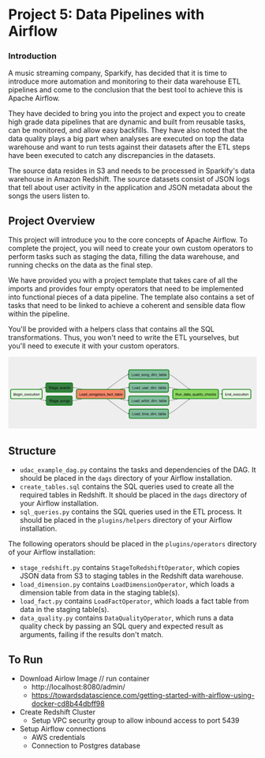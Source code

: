 # Project 5: Data Pipelines with Airflow

### Introduction
A music streaming company, Sparkify, has decided that it is time to introduce more automation and monitoring to their data warehouse ETL pipelines and come to the conclusion that the best tool to achieve this is Apache Airflow.

They have decided to bring you into the project and expect you to create high grade data pipelines that are dynamic and built from reusable tasks, can be monitored, and allow easy backfills. They have also noted that the data quality plays a big part when analyses are executed on top the data warehouse and want to run tests against their datasets after the ETL steps have been executed to catch any discrepancies in the datasets.

The source data resides in S3 and needs to be processed in Sparkify's data warehouse in Amazon Redshift. The source datasets consist of JSON logs that tell about user activity in the application and JSON metadata about the songs the users listen to.

## Project Overview
This project will introduce you to the core concepts of Apache Airflow. To complete the project, you will need to create your own custom operators to perform tasks such as staging the data, filling the data warehouse, and running checks on the data as the final step.

We have provided you with a project template that takes care of all the imports and provides four empty operators that need to be implemented into functional pieces of a data pipeline. The template also contains a set of tasks that need to be linked to achieve a coherent and sensible data flow within the pipeline.

You'll be provided with a helpers class that contains all the SQL transformations. Thus, you won't need to write the ETL yourselves, but you'll need to execute it with your custom operators.

![Example_DAG](img/example-dag.png)

## Structure

* `udac_example_dag.py` contains the tasks and dependencies of the DAG. It should be placed in the `dags` directory of your Airflow installation.
* `create_tables.sql` contains the SQL queries used to create all the required tables in Redshift. It should be placed in the `dags` directory of your Airflow installation.
* `sql_queries.py` contains the SQL queries used in the ETL process. It should be placed in the `plugins/helpers` directory of your Airflow installation.

The following operators should be placed in the `plugins/operators` directory of
your Airflow installation:
* `stage_redshift.py` contains `StageToRedshiftOperator`, which copies JSON data from S3 to staging tables in the Redshift data warehouse.
* `load_dimension.py` contains `LoadDimensionOperator`, which loads a dimension table from data in the staging table(s).
* `load_fact.py` contains `LoadFactOperator`, which loads a fact table from data in the staging table(s).
* `data_quality.py` contains `DataQualityOperator`, which runs a data quality check by passing an SQL query and expected result as arguments, failing if the results don't match.

## To Run
* Download Airlow Image // run container
    * http://localhost:8080/admin/
    * https://towardsdatascience.com/getting-started-with-airflow-using-docker-cd8b44dbff98
* Create Redshift Cluster
    * Setup VPC security group to allow inbound access to port 5439
* Setup Airflow connections
    * AWS credentials
    * Connection to Postgres database
